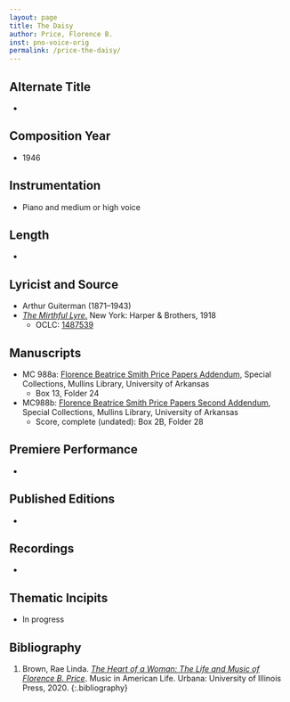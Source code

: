 ```yaml
---
layout: page
title: The Daisy
author: Price, Florence B.
inst: pno-voice-orig
permalink: /price-the-daisy/
---
```


## Alternate Title
- 

## Composition Year
- 1946

## Instrumentation
- Piano and medium or high voice

## Length
- 

## Lyricist and Source
- Arthur Guiterman (1871&ndash;1943)
- [*The Mirthful Lyre*.](https://books.google.com/books?id=DxZLAAAAIAAJ) New York: Harper & Brothers, 1918
    * OCLC: <a href="https://search.worldcat.org/title/1487539" target="_blank">1487539</a>

## Manuscripts
- MC 988a: <a href="https://uark.as.atlas-sys.com/repositories/2/resources/1522" target="_blank">Florence Beatrice Smith Price Papers Addendum</a>, Special Collections, Mullins Library, University of Arkansas
    * Box 13, Folder 24
- MC988b: <a href="https://uark.as.atlas-sys.com/repositories/2/resources/696/" target="_blank">Florence Beatrice Smith Price Papers Second Addendum</a>, Special Collections, Mullins Library, University of Arkansas
    * Score, complete (undated): Box 2B, Folder 28

## Premiere Performance
- 

## Published Editions
- 

## Recordings
- 

## Thematic Incipits
- In progress

## Bibliography
1. Brown, Rae Linda. <a href="https://www.worldcat.org/title/1122800180" target="_blank">*The Heart of a Woman: The Life and Music of Florence B. Price*</a>. Music in American Life. Urbana: University of Illinois Press, 2020.
{:.bibliography}
